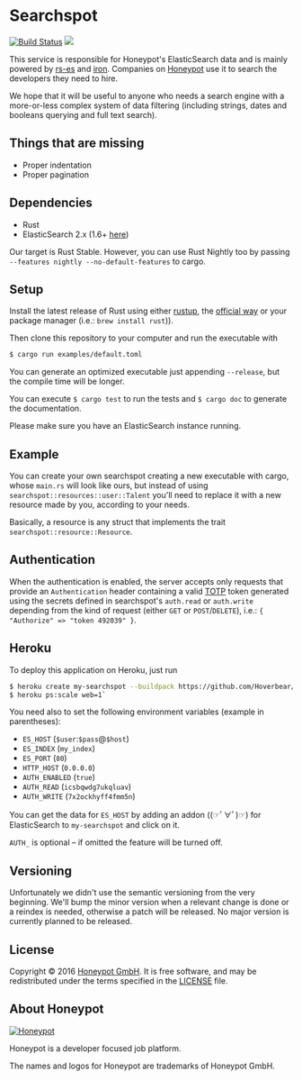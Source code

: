 Searchspot
==========
[![Build Status](https://travis-ci.org/honeypotio/searchspot.svg)](https://travis-ci.org/honeypotio/searchspot)
[![](https://meritbadge.herokuapp.com/searchspot)](https://crates.io/crates/searchspot)

This service is responsible for Honeypot's ElasticSearch data and is mainly powered by [rs-es](https://github.com/benashford/rs-es) and [iron](https://github.com/iron/iron).
Companies on [Honeypot](https://www.honeypot.io/pages/how_does_it_work?utm_source=searchspot) use it to search the developers they need to hire.

We hope that it will be useful to anyone who needs a search engine with a more-or-less complex system of data filtering
(including strings, dates and booleans querying and full text search).

Things that are missing
-----------------------
- Proper indentation
- Proper pagination

Dependencies
------------
* Rust
* ElasticSearch 2.x (1.6+ [here](https://github.com/honeypotio/searchspot/tree/es-1.6))

Our target is Rust Stable. However, you can use Rust Nightly too by passing `--features nightly --no-default-features` to cargo.

Setup
-----
Install the latest release of Rust using either [rustup](https://www.rustup.rs), the [official way](https://www.rust-lang.org/downloads.html)
or your package manager (i.e.: `brew install rust`)).

Then clone this repository to your computer and run the executable with

```sh
$ cargo run examples/default.toml
````

You can generate an optimized executable just appending `--release`, but the compile time will be longer.

You can execute `$ cargo test` to run the tests and `$ cargo doc` to generate the documentation.

Please make sure you have an ElasticSearch instance running.

Example
-------
You can create your own searchspot creating a new executable with cargo, whose `main.rs` will look like ours, but instead of
using `searchspot::resources::user::Talent` you'll need to replace it with a new resource made by you, according to your needs.

Basically, a resource is any struct that implements the trait `searchspot::resource::Resource`.

Authentication
--------------
When the authentication is enabled, the server accepts only requests that provide an `Authentication` header containing a valid
[TOTP](https://en.wikipedia.org/wiki/HMAC-based_One-time_Password_Algorithm) token generated using the secrets defined in searchspot's
`auth.read` or `auth.write` depending from the kind of request (either `GET` or `POST`/`DELETE`), i.e.: `{ "Authorize" => "token 492039" }`.

Heroku
------
To deploy this application on Heroku, just run

```sh
$ heroku create my-searchspot --buildpack https://github.com/Hoverbear/heroku-buildpack-rust
$ heroku ps:scale web=1`
```

You need also to set the following environment variables (example in parentheses):

- `ES_HOST` (`$user`:`$pass`@`$host`)
- `ES_INDEX` (`my_index`)
- `ES_PORT` (`80`)
- `HTTP_HOST` (`0.0.0.0`)
- `AUTH_ENABLED` (`true`)
- `AUTH_READ` (`icsbqwdg7ukqluav`)
- `AUTH_WRITE` (`7x2ockhyff4fmm5n`)

You can get the data for `ES_HOST` by adding an addon ((☞ﾟ∀ﾟ)☞) for ElasticSearch to `my-searchspot` and click on it.

`AUTH_` is optional – if omitted the feature will be turned off.

Versioning
----------
Unfortunately we didn't use the semantic versioning from the very beginning. We'll bump the minor version
when a relevant change is done or a reindex is needed, otherwise a patch will be released. No major version
is currently planned to be released.

License
-------
Copyright © 2016 [Honeypot GmbH](https://www.honeypot.io/?utm_source=searchspot).
It is free software, and may be redistributed under the terms specified in the [LICENSE](/LICENSE) file.

About Honeypot
--------------
[![Honeypot](https://www.honeypot.io/logo.png)](https://www.honeypot.io/?utm_source=searchspot)

Honeypot is a developer focused job platform.

The names and logos for Honeypot are trademarks of Honeypot GmbH.
